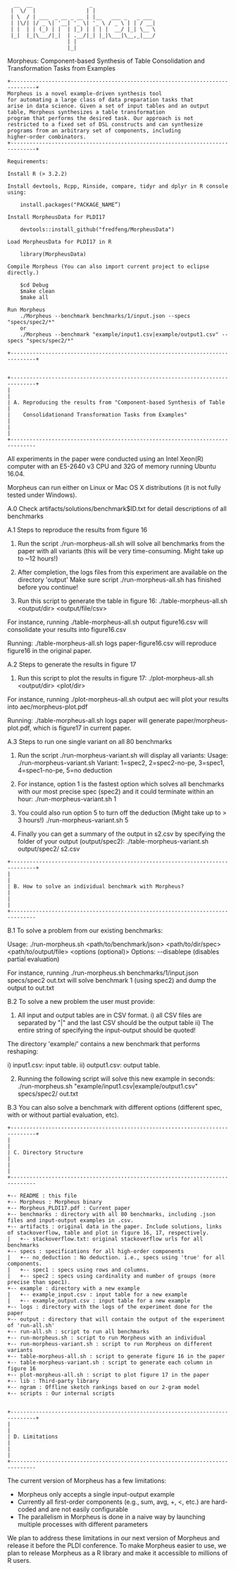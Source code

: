 ```
  __  __                  _                    
 |  \/  |                | |                   
 | \  / | ___  _ __ _ __ | |__   ___ _   _ ___ 
 | |\/| |/ _ \| '__| '_ \| '_ \ / _ \ | | / __|
 | |  | | (_) | |  | |_) | | | |  __/ |_| \__ \
 |_|  |_|\___/|_|  | .__/|_| |_|\___|\__,_|___/
                   | |                         
                   |_|                         
```

Morpheus: Component-based Synthesis of Table Consolidation and Transformation Tasks from Examples

```
+------------------------------------------------------------------------------+
Morpheus is a novel example-driven synthesis tool
for automating a large class of data preparation tasks that
arise in data science. Given a set of input tables and an output 
table, Morpheus synthesizes a table transformation                
program that performs the desired task. Our approach is not
restricted to a fixed set of DSL constructs and can synthesize
programs from an arbitrary set of components, including
higher-order combinators.                             
+------------------------------------------------------------------------------+

Requirements:

Install R (> 3.2.2)

Install devtools, Rcpp, Rinside, compare, tidyr and dplyr in R console using:

    install.packages("PACKAGE_NAME”)

Install MorpheusData for PLDI17

    devtools::install_github("fredfeng/MorpheusData")

Load MorpheusData for PLDI17 in R

    library(MorpheusData)

Compile Morpheus (You can also import current project to eclipse directly.)

    $cd Debug
    $make clean
    $make all
    
Run Morpheus 
    ./Morpheus --benchmark benchmarks/1/input.json --specs "specs/spec2/*"
    or
    ./Morpheus --benchmark "example/input1.csv|example/output1.csv" --specs "specs/spec2/*"

+------------------------------------------------------------------------------+


+------------------------------------------------------------------------------+
|                                                                              |
| A. Reproducing the results from "Component-based Synthesis of Table          |
|    Consolidationand Transformation Tasks from Examples"                      | 
|                                                                              |
+------------------------------------------------------------------------------
```

All experiments in the paper were conducted using an Intel 
Xeon(R) computer with an E5-2640 v3 CPU and 32G of memory running Ubuntu 16.04.

Morpheus can run either on Linux or Mac OS X distributions (it is not fully tested under Windows). 

A.0 Check artifacts/solutions/benchmark$ID.txt for detail descriptions of all benchmarks

A.1 Steps to reproduce the results from figure 16 

1) Run the script ./run-morpheus-all.sh
will solve all benchmarks from the paper with all variants (this will be very time-consuming. Might take up to ~12 hours!)

2) After completion, the logs files from this experiment are available on the directory 'output'
Make sure script ./run-morpheus-all.sh has finished before you continue!

3) Run this script to generate the table in figure 16:
./table-morpheus-all.sh <output/dir> <output/file/csv>

For instance, running 
./table-morpheus-all.sh output figure16.csv 
will consolidate your results into figure16.csv

Running:
./table-morpheus-all.sh logs paper-figure16.csv 
will reproduce figure16 in the original paper. 

A.2 Steps to generate the results in figure 17 

1) Run this script to plot the results in figure 17:
./plot-morpheus-all.sh <output/dir> <plot/dir>

For instance, running 
./plot-morpheus-all.sh output aec
will plot your results into aec/morpheus-plot.pdf

Running:
./table-morpheus-all.sh logs paper
will generate paper/morpheus-plot.pdf, which is figure17 in current paper.

A.3 Steps to run one single variant on all 80 benchmarks 

1) Run the script ./run-morpheus-variant.sh will display all variants:
Usage: ./run-morpheus-variant.sh <variant-id>
Variant: 1=spec2, 2=spec2-no-pe, 3=spec1, 4=spec1-no-pe, 5=no deduction

2) For instance, option 1 is the fastest option which solves all benchmarks with our most precise spec (spec2) and it could terminate within an hour:
./run-morpheus-variant.sh 1

3) You could also run option 5 to turn off the deduction (Might take up to > 3 hours!)
./run-morpheus-variant.sh 5 

4) Finally you can get a summary of the output in s2.csv by specifying the folder of your output (output/spec2):
./table-morpheus-variant.sh output/spec2/ s2.csv


```
+------------------------------------------------------------------------------+
|                                                                              |
| B. How to solve an individual benchmark with Morpheus?                       | 
|                                                                              | 
+------------------------------------------------------------------------------
```

B.1 To solve a problem from our existing benchmarks:

Usage: ./run-morpheus.sh <path/to/benchmark/json> <path/to/dir/spec> <path/to/output/file> <options (optional)>
Options: --disablepe (disables partial evaluation)

For instance, running
./run-morpheus.sh benchmarks/1/input.json specs/spec2 out.txt
will solve benchmark 1 (using spec2) and dump the output to out.txt

B.2 To solve a new problem the user must provide:

1) All input and output tables are in CSV format. 
  i) all CSV files are separated by "|" and the last CSV should be the output table
  ii) The entire string of specifying the input-output should be quoted!

The directory 'example/' contains a new benchmark that performs reshaping:
  
  i)  input1.csv: input table.
  ii) output1.csv: output table.

2) Running the following script will solve this new example in seconds: 
./run-morpheus.sh "example/input1.csv|example/output1.csv" specs/spec2/ out.txt

B.3 You can also solve a benchmark with different options (different spec, with or without partial evaluation, etc). 


```
+------------------------------------------------------------------------------+
|                                                                              |
| C. Directory Structure                                                       |
|                                                                              |
+------------------------------------------------------------------------------

+-- README : this file
+-- Morpheus : Morpheus binary
+-- Morpheus_PLDI17.pdf : Current paper
+-- benchmarks : directory with all 80 benchmarks, including .json files and input-output examples in .csv.
+-- artifacts : original data in the paper. Include solutions, links of stackoverflow, table and plot in figure 16, 17, respectively.
|	+-- stackoverflow.txt: original stackoverflow urls for all benchmarks
+-- specs : specifications for all high-order components
|	+-- no_deduction : No deduction. i.e., specs using 'true' for all components.
|	+-- spec1 : specs using rows and columns.
|	+-- spec2 : specs using cardinality and number of groups (more precise than spec1).
+-- example : directory with a new example
|	+-- example_input.csv : input table for a new example
|	+-- example_output.csv : input table for a new example
+-- logs : directory with the logs of the experiment done for the paper
+-- output : directory that will contain the output of the experiment of 'run-all.sh'
+-- run-all.sh : script to run all benchmarks
+-- run-morpheus.sh : script to run Morpheus with an individual 
+-- run-morpheus-variant.sh : script to run Morpheus on different variants
+-- table-morpheus-all.sh : script to generate figure 16 in the paper
+-- table-morpheus-variant.sh : script to generate each column in figure 16
+-- plot-morpheus-all.sh : script to plot figure 17 in the paper
+-- lib : Third-party library
+-- ngram : Offline sketch rankings based on our 2-gram model
+-- scripts : Our internal scripts 


+------------------------------------------------------------------------------+
|                                                                              |
| D. Limitations                                                               |
|                                                                              |
+------------------------------------------------------------------------------

```

The current version of Morpheus has a few limitations:

- Morpheus only accepts a single input-output example
- Currently all first-order components (e.g., sum, avg, +, <, etc.) are hard-coded and are not easily configurable
- The parallelism in Morpheus is done in a naive way by launching multiple processes with different parameters

We plan to address these limitations in our next version of Morpheus and release it before the PLDI conference. 
To make Morpheus easier to use, we plan to release Morpheus as a R library and make it accessible to millions of R users.
